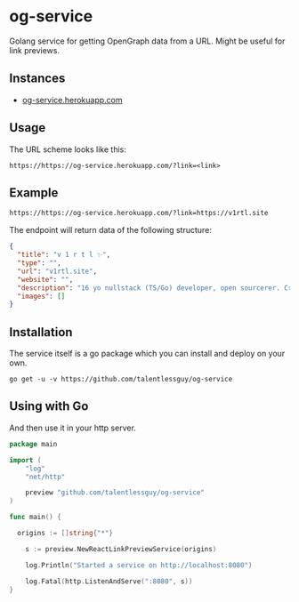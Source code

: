 # og-service

Golang service for getting OpenGraph data from a URL. Might be useful for link previews.

## Instances

- [og-service.herokuapp.com](https://og-service.herokuapp.com)

## Usage

The URL scheme looks like this:

```
https://https://og-service.herokuapp.com/?link=<link>
```

## Example

```sh
https://https://og-service.herokuapp.com/?link=https://v1rtl.site
```

The endpoint will return data of the following structure:

```json
{
  "title": "v 1 r t l ✨",
  "type": "",
  "url": "v1rtl.site",
  "website": "",
  "description": "16 yo nullstack (TS/Go) developer, open sourcerer. Creator of go-web-app, react-postprocessing and tinyhttp. Author of t.me/we_use_js Telegram channel",
  "images": []
}
```

## Installation

The service itself is a go package which you can install and deploy on your own.

```shell
go get -u -v https://github.com/talentlessguy/og-service
```

## Using with Go

And then use it in your http server.

```go
package main

import (
	"log"
	"net/http"

	preview "github.com/talentlessguy/og-service"
)

func main() {

  origins := []string{"*"}

	s := preview.NewReactLinkPreviewService(origins)

	log.Println("Started a service on http://localhost:8080")

	log.Fatal(http.ListenAndServe(":8080", s))
}
```
